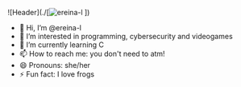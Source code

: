 ![Header](./[![ereina-l](https://github.com/user-attachments/assets/b407151c-9979-4dbd-a6c5-434897256c67)
])

- 👋 Hi, I’m @ereina-l
- 👀 I’m interested in programming, cybersecurity and videogames
- 🌱 I’m currently learning C 
- 📫 How to reach me: you don't need to atm!
- 😄 Pronouns: she/her
- ⚡ Fun fact: I love frogs

<!---
ereina-l/ereina-l is a ✨ special ✨ repository because its `README.md` (this file) appears on your GitHub profile.
You can click the Preview link to take a look at your changes.
--->
